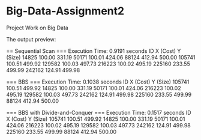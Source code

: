 # Big-Data-Assignment2
Project Work on Big Data

The output preview: 

== Sequential Scan ===
Execution Time: 0.9191 seconds
ID	X (Cost)	Y (Size)
14825	100.00	331.19
50171	100.01	424.06
88124	412.94	500.00
105741	100.51	499.92
129582	100.03	497.73
216223	100.02	495.19
225160	233.55	499.99
242162	124.91	499.98

=== BBS ===
Execution Time: 0.1038 seconds
ID	X (Cost)	Y (Size)
105741	100.51	499.92
14825	100.00	331.19
50171	100.01	424.06
216223	100.02	495.19
129582	100.03	497.73
242162	124.91	499.98
225160	233.55	499.99
88124	412.94	500.00

=== BBS with Divide-and-Conquer ===
Execution Time: 0.1517 seconds
ID	X (Cost)	Y (Size)
105741	100.51	499.92
14825	100.00	331.19
50171	100.01	424.06
216223	100.02	495.19
129582	100.03	497.73
242162	124.91	499.98
225160	233.55	499.99
88124	412.94	500.00

